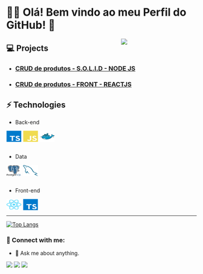 

# 🖖🏻  Olá! Bem vindo ao meu Perfil do GitHub!  🖖

  <img align='right' src='https://user-images.githubusercontent.com/5713670/87202985-820dcb80-c2b6-11ea-9f56-7ec461c497c3.gif' width='200"'>

## 💻 Projects
* ### [**CRUD de produtos - S.O.L.I.D - NODE JS**](https://github.com/BrunoTAlcantara/back-end-node) 
* ### [**CRUD de produtos - FRONT - REACTJS**](https://github.com/BrunoTAlcantara/Front-React) 


   

   
   
## ⚡ Technologies







* Back-end

<div style="display: inline_block">
<img align="center" height="30" width="40" src="https://raw.githubusercontent.com/devicons/devicon/master/icons/typescript/typescript-original.svg">
  <img align="center" height="30" width="40" src="https://raw.githubusercontent.com/devicons/devicon/master/icons/javascript/javascript-plain.svg">
   <img align="center" height="30" width="40" src="https://raw.githubusercontent.com/devicons/devicon/master/icons/docker/docker-original.svg">
</div>



##

*  Data

<div style="display: inline_block">
 
  
  <img align="center" height="30" width="40" src="https://raw.githubusercontent.com/devicons/devicon/master/icons/postgresql/postgresql-original-wordmark.svg">
  <img align="center" height="30" width="40" src="https://raw.githubusercontent.com/devicons/devicon/master/icons/mysql/mysql-original.svg">
</div>

##

*  Front-end

<div style="display: inline_block">
  <img align="center"  height="30" width="40" src="https://raw.githubusercontent.com/devicons/devicon/master/icons/react/react-original.svg">
  <img align="center" height="30" width="40" src="https://raw.githubusercontent.com/devicons/devicon/master/icons/typescript/typescript-original.svg">
</div>

  ---
  

[![Top Langs](https://github-readme-stats.vercel.app/api/top-langs/?username=brunotalcantara&layout=compact&theme=radical)](https://github.com/BrunoTAlcantara/github-readme-stats)





### 🤝 Connect with me:
- 💬 Ask me about anything.

<div style="display: inline_block">
<a href="https://www.linkedin.com/in/brunotalcantara/" target="_blank"><img src="https://img.shields.io/badge/-LinkedIn-%230077B5?style=for-the-badge&logo=linkedin&logoColor=white" target="_blank"></a>
<a href="mailto:brunotheodoro123@gmail.com" target="_blank"><img src="https://img.shields.io/badge/-email-%230077B5?style=for-the-badge&logo=gmail&logoColor=white" target="_blank"></a>
<a href="https://api.whatsapp.com/send?phone=5511971944409" target="_blank"><img src="https://img.shields.io/badge/-whatsapp-%230077B5?style=for-the-badge&logo=whatsapp&logoColor=white" target="_blank"></a>






